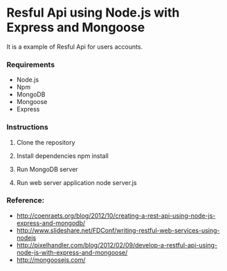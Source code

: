 # Resful Api using Node.js with Express and Mongoose 

It is a example of Resful Api for users accounts.

### Requirements
- Node.js
- Npm
- MongoDB
- Mongoose
- Express

### Instructions

1. Clone the repository

2. Install dependencies
    npm install

3. Run MongoDB server

4. Run web server application
    node server.js

###  Reference:
- http://coenraets.org/blog/2012/10/creating-a-rest-api-using-node-js-express-and-mongodb/
- http://www.slideshare.net/FDConf/writing-restful-web-services-using-nodejs
- http://pixelhandler.com/blog/2012/02/09/develop-a-restful-api-using-node-js-with-express-and-mongoose/
- http://mongoosejs.com/